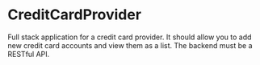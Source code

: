 # CreditCardProvider
Full stack application for a credit card provider. It should allow you to add new credit card accounts and view them as a list. The backend must be a RESTful API.

